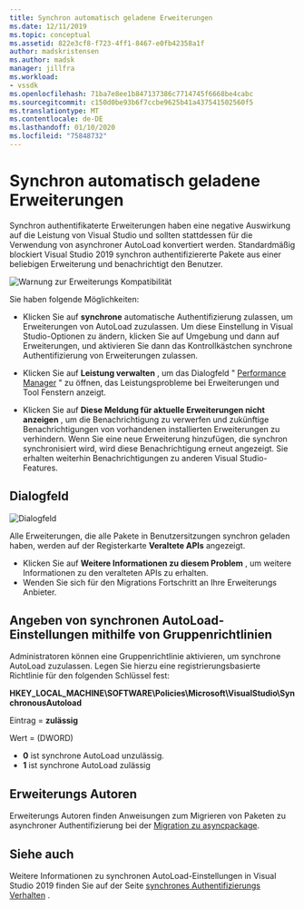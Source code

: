```yaml
---
title: Synchron automatisch geladene Erweiterungen
ms.date: 12/11/2019
ms.topic: conceptual
ms.assetid: 822e3cf8-f723-4ff1-8467-e0fb42358a1f
author: madskristensen
ms.author: madsk
manager: jillfra
ms.workload:
- vssdk
ms.openlocfilehash: 71ba7e8ee1b847137386c7714745f6668be4cabc
ms.sourcegitcommit: c150d0be93b6f7ccbe9625b41a437541502560f5
ms.translationtype: MT
ms.contentlocale: de-DE
ms.lasthandoff: 01/10/2020
ms.locfileid: "75848732"
---
```

# <a name="synchronously-autoloaded-extensions"></a>Synchron automatisch geladene Erweiterungen

Synchron authentifikaterte Erweiterungen haben eine negative Auswirkung auf die Leistung von Visual Studio und sollten stattdessen für die Verwendung von asynchroner AutoLoad konvertiert werden. Standardmäßig blockiert Visual Studio 2019 synchron authentifiziererte Pakete aus einer beliebigen Erweiterung und benachrichtigt den Benutzer.

![Warnung zur Erweiterungs Kompatibilität](media/extension-compatibility-warning-16-1.png.png)

Sie haben folgende Möglichkeiten:

- Klicken Sie auf **synchrone** automatische Authentifizierung zulassen, um Erweiterungen von AutoLoad zuzulassen. Um diese Einstellung in Visual Studio-Optionen zu ändern, klicken Sie auf Umgebung und dann auf Erweiterungen, und aktivieren Sie dann das Kontrollkästchen synchrone Authentifizierung von Erweiterungen zulassen. 

- Klicken Sie auf **Leistung verwalten** , um das Dialogfeld " [Performance Manager](#performance-manager-dialog) " zu öffnen, das Leistungsprobleme bei Erweiterungen und Tool Fenstern anzeigt.

- Klicken Sie auf **Diese Meldung für aktuelle Erweiterungen nicht anzeigen** , um die Benachrichtigung zu verwerfen und zukünftige Benachrichtigungen von vorhandenen installierten Erweiterungen zu verhindern. Wenn Sie eine neue Erweiterung hinzufügen, die synchron synchronisiert wird, wird diese Benachrichtigung erneut angezeigt. Sie erhalten weiterhin Benachrichtigungen zu anderen Visual Studio-Features.

## <a name="performance-manager-dialog"></a>Dialogfeld

![Dialogfeld](media/performance-manager.png)

Alle Erweiterungen, die alle Pakete in Benutzersitzungen synchron geladen haben, werden auf der Registerkarte **Veraltete APIs** angezeigt.

* Klicken Sie auf **Weitere Informationen zu diesem Problem** , um weitere Informationen zu den veralteten APIs zu erhalten.
* Wenden Sie sich für den Migrations Fortschritt an Ihre Erweiterungs Anbieter.

## <a name="specify-synchronous-autoload-settings-using-group-policy"></a>Angeben von synchronen AutoLoad-Einstellungen mithilfe von Gruppenrichtlinien

Administratoren können eine Gruppenrichtlinie aktivieren, um synchrone AutoLoad zuzulassen. Legen Sie hierzu eine registrierungsbasierte Richtlinie für den folgenden Schlüssel fest:

**HKEY_LOCAL_MACHINE\SOFTWARE\Policies\Microsoft\VisualStudio\SynchronousAutoload**

Eintrag = **zulässig**

Wert = (DWORD)
* **0** ist synchrone AutoLoad unzulässig.
* **1** ist synchrone AutoLoad zulässig

## <a name="extension-authors"></a>Erweiterungs Autoren
Erweiterungs Autoren finden Anweisungen zum Migrieren von Paketen zu asynchroner Authentifizierung bei der [Migration zu asyncpackage](https://github.com/Microsoft/VSSDK-Extensibility-Samples/tree/master/AsyncPackageMigration).

## <a name="see-also"></a>Siehe auch
Weitere Informationen zu synchronen AutoLoad-Einstellungen in Visual Studio 2019 finden Sie auf der Seite [synchrones Authentifizierungs Verhalten](https://devblogs.microsoft.com/visualstudio/updates-to-synchronous-autoload-of-extensions-in-visual-studio-2019/) .
